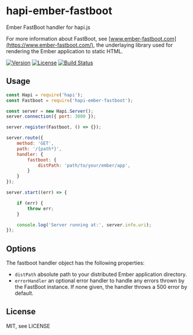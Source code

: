 # hapi-ember-fastboot

Ember FastBoot handler for hapi.js

For more information about FastBoot, see [www.ember-fastboot.com](https://www.ember-fastboot.com/), the underlaying library used for rendering the Ember application to static HTML.

[![Version](https://img.shields.io/npm/v/hapi-ember-fastboot.svg)](https://www.npmjs.com/package/hapi-ember-fastboot)
[![License](https://img.shields.io/npm/l/hapi-ember-fastboot.svg)](https://www.npmjs.com/package/hapi-ember-fastboot)
[![Build Status](https://travis-ci.org/webstronauts/hapi-ember-fastboot.svg?branch=master)](https://travis-ci.org/webstronauts/hapi-ember-fastboot)

## Usage

```js
const Hapi = require('hapi');
const Fastboot = require('hapi-ember-fastboot');

const server = new Hapi.Server();
server.connection({ port: 3000 });

server.register(Fastboot, () => {});

server.route({
    method: 'GET',
    path: '/{path*}',
    handler: {
        fastboot: {
            distPath: 'path/to/your/ember/app',
        }
    }
});

server.start((err) => {

    if (err) {
        throw err;
    }

    console.log('Server running at:', server.info.uri);
});
```

## Options

The fastboot handler object has the following properties:

* `distPath` absolute path to your distributed Ember application directory.
* `errorHandler` an optional error handler to handle any errors thrown by the FastBoot instance. If none given, the handler throws a 500 error by default.

## License

MIT, see LICENSE
